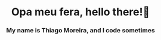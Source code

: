 <h1 align="center">Opa meu fera, hello there!👋</h1>
<h3 align="center">My name is Thiago Moreira, and I code sometimes</h3>

<p src="./img/lnkdn" align="center" class="LI-profile-badge"  data-version="v1" data-size="large" data-locale="en_US" data-type="horizontal" data-theme="dark" data-vanity="erick-giffoni"><a class="LI-simple-link" href='https://www.linkedin.com/in/engthm/</a></p>

- 🔭 I’m currently working on [test](https://test.com/)

- 🌱 Learning more about **React, React Native, JS, HTML, CSS and Figma**

- 👯 If I can help you **I will**

- 💬 Wanna know something? ask me **anything**

- 📫 Reach me in **giffoni.erick@gmail.com**

<h3 align="left">Connect with me:</h3>
<p align="left">
<a href="https://linkedin.com/in/erick-giffoni" target="blank"><img align="center" src="https://cdn.jsdelivr.net/npm/simple-icons@3.0.1/icons/linkedin.svg" alt="erick-giffoni" height="30" width="40" /></a>
</p>

<h3 align="left">Languages and Tools:</h3>
<p align="left"> <a href="https://firebase.google.com/" target="_blank"> <img src="https://www.vectorlogo.zone/logos/firebase/firebase-icon.svg" alt="firebase" width="40" height="40"/> </a> <a href="https://cloud.google.com" target="_blank"> <img src="https://www.vectorlogo.zone/logos/google_cloud/google_cloud-icon.svg" alt="gcp" width="40" height="40"/> </a> <a href="https://reactjs.org/" target="_blank"> <img src="https://previews.123rf.com/images/niyazz/niyazz1309/niyazz130900131/22045962-letters-and-symbols-in-fire-letter-c-.jpg" alt="react" width="40" height="40"/> </a> <a href="https://reactnative.dev/" target="_blank"> <img src="https://reactnative.dev/img/header_logo.svg" alt="reactnative" width="40" height="40"/> </a>

<hr>

<img src="https://github-readme-stats.vercel.app/api/top-langs?username=ErickGiffoni&show_icons=true&locale=en&layout=compact" alt="erick-giffoni" />

![Giffoni's github stats](https://github-readme-stats.vercel.app/api?username=ErickGiffoni&show_icons=true&theme=tokyonight)

<p align="center">
  <image src="https://wakatime.com/share/@04c8be20-f35c-4845-b371-0302957da5b0/6056c173-7ecd-49b0-94c6-c3d354f9ff8c.png"></img>
</p>
